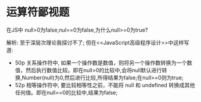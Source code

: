 # 运算符鄙视题

在JS中 null>0为false,nul==0为false,为什么null>=0为true?

解析: 至于深层次理论我探讨不了;
但在&lt;&lt;JavaScript高级程序设计&gt;&gt;中这样写道:
- 50p 关系操作符中, 如果一个操作数是数值，则将另一个操作数转换为一个数值，然后执行数值比较。即在null>0的比较中,会将null默认进行转换,Number(null)为0,然后进行比较,所得结果为false;在null>=0则为true;
- 52p  相等操作符中, 要比较相等性之前，不能将 null 和 undefined 转换成其他任何值。即在null==0的比较中,结果为false;